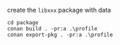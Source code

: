
create the `libxxx` package with data

```
cd package
conan build . -pr:a .\profile
conan export-pkg . -pr:a .\profile
``` 